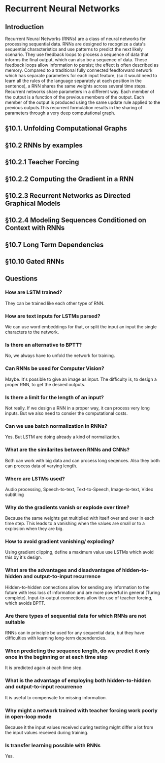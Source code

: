 # Recurrent Neural Networks

## Introduction
Recurrent Neural Networks (RNNs) are a class of neural networks for processing sequential data. RNNs are designed to recognize a data's sequential characteristics and use patterns to predict the next likely scenario. They use feedback loops to process a sequence of data that informs the final output, which can also be a sequence of data. These feedback loops allow information to persist; the effect is often described as memory.
Compared to a traditional fully connected feedforward network which has separate parameters for each input feature, (so it would need to learn all the rules of the language separately at each position in the sentence), a RNN shares the same weights across several time steps. Recurrent networks share parameters in a diﬀerent way. Each member of the output is a function of the previous members of the output. Each member of the output is produced using the same update rule applied to the previous outputs.This recurrent formulation results in the sharing of parameters through a very deep computational graph.

## §10.1. Unfolding Computational Graphs

## §10.2 RNNs by examples

## §10.2.1 Teacher Forcing

## §10.2.2 Computing the Gradient in a RNN

## §10.2.3 Recurrent Networks as Directed Graphical Models

## §10.2.4 Modeling Sequences Conditioned on Context with RNNs

## §10.7 Long Term Dependencies

## §10.10 Gated RNNs


## Questions


### How are LSTM trained?

They can be trained like each other type of RNN.

### How are text inputs for LSTMs parsed?

We can use word embeddings for that, or split the input an input the single characters to the network.

### Is there an alternative to BPTT?

No, we always have to unfold the network for training.

### Can RNNs be used for Computer Vision?

Maybe. It's possible to give an image as input. The difficulty is, to design a proper RNN, to get the desired outputs.

### Is there a limit for the length of an input?

Not really. If we design a RNN in a proper way, it can process very long inputs. But we also need to consier the computational costs.

### Can we use batch normalization in RNNs?

Yes. But LSTM are doing already a kind of normalization.

### What are the similarites between RNNs and CNNs?

Both can work with big data and can process long seqences. Also they both can process data of varying length.

### Where are LSTMs used?

Audio processing, Speech-to-text, Text-to-Speech, Image-to-text, Video subtitling

### Why do the gradients vanish or explode over time?

Because the same weights get multiplied with itself over and over in each time step. This leads to a vanishing when the values are small or to a explosion when they are big.

### How to avoid gradient vanishing/ exploding?

Using gradient clipping, define a maximum value use LSTMs which avoid this by it's design.

### What are the advantages and disadvantages of hidden-to-hidden and output-to-input recurrence

Hidden-to-hidden connections allow for sending any information to the future with less loss of information and are more powerful in general (Turing complete). Input-to-output connections allow the use of teacher forcing, which avoids BPTT.

### Are there types of sequential data for which RNNs are not suitable 

RNNs can in principle be used for any sequential data, but they have difficulties with learning long-term dependencies.

###  When predicting the sequence length, do we predict it only once in the beginning or at each time step

It is predicted again at each time step.

### What is the advantage of employing both hidden-to-hidden and output-to-input recurrence

It is useful to compensate for missing information.

### Why might a network trained with teacher forcing work poorly in open-loop mode

Because it the input values received during testing might differ a lot from the input values received during training. 

### Is transfer learning possible with RNNs

Yes.
